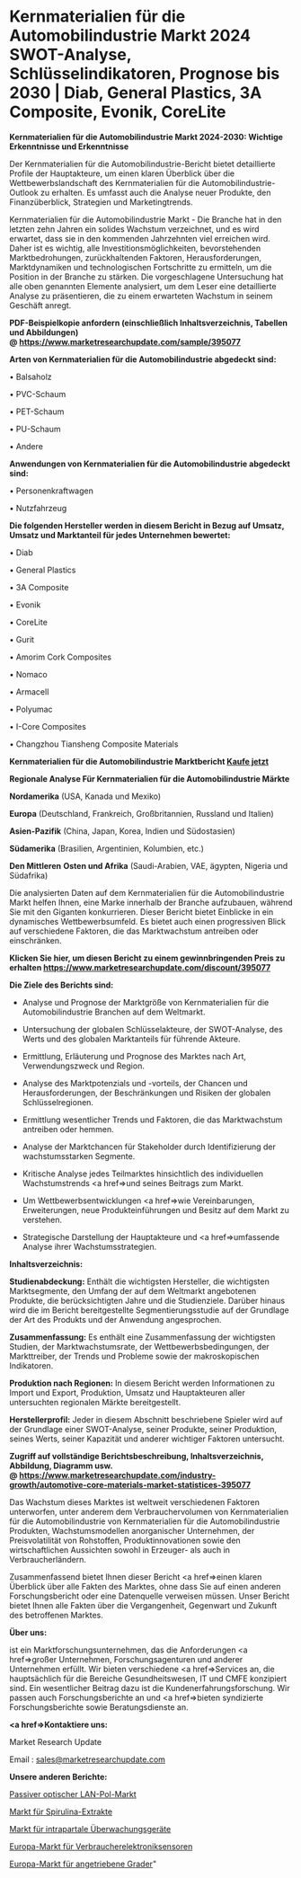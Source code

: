 # Kernmaterialien für die Automobilindustrie Markt 2024 SWOT-Analyse, Schlüsselindikatoren, Prognose bis 2030 | Diab, General Plastics, 3A Composite, Evonik, CoreLite

<strong>Kernmaterialien für die Automobilindustrie Markt 2024-2030: Wichtige Erkenntnisse und Erkenntnisse</strong>

Der Kernmaterialien für die Automobilindustrie-Bericht bietet detaillierte Profile der Hauptakteure, um einen klaren Überblick über die Wettbewerbslandschaft des Kernmaterialien für die Automobilindustrie-Outlook zu erhalten. Es umfasst auch die Analyse neuer Produkte, den Finanzüberblick, Strategien und Marketingtrends.

Kernmaterialien für die Automobilindustrie Markt - Die Branche hat in den letzten zehn Jahren ein solides Wachstum verzeichnet, und es wird erwartet, dass sie in den kommenden Jahrzehnten viel erreichen wird. Daher ist es wichtig, alle Investitionsmöglichkeiten, bevorstehenden Marktbedrohungen, zurückhaltenden Faktoren, Herausforderungen, Marktdynamiken und technologischen Fortschritte zu ermitteln, um die Position in der Branche zu stärken. Die vorgeschlagene Untersuchung hat alle oben genannten Elemente analysiert, um dem Leser eine detaillierte Analyse zu präsentieren, die zu einem erwarteten Wachstum in seinem Geschäft anregt.

<strong><b>PDF-Beispielkopie anfordern (einschließlich Inhaltsverzeichnis, Tabellen und Abbildungen) @ </b></strong><strong><a href=https://www.marketresearchupdate.com/sample/395077><strong>https://www.marketresearchupdate.com/sample/395077</u></a></strong></strong>

<strong>Arten von Kernmaterialien für die Automobilindustrie abgedeckt sind:</strong>

• Balsaholz

• PVC-Schaum

• PET-Schaum

• PU-Schaum

• Andere

<strong>Anwendungen von Kernmaterialien für die Automobilindustrie abgedeckt sind:</strong>

• Personenkraftwagen

• Nutzfahrzeug

<strong>Die folgenden Hersteller werden in diesem Bericht in Bezug auf Umsatz, Umsatz und Marktanteil für jedes Unternehmen bewertet:</strong>

• Diab

• General Plastics

• 3A Composite

• Evonik

• CoreLite

• Gurit

• Amorim Cork Composites

• Nomaco

• Armacell

• Polyumac

• I-Core Composites

• Changzhou Tiansheng Composite Materials

<strong>Kernmaterialien für die Automobilindustrie Marktbericht <a href=https://www.marketresearchupdate.com/buynow/395077>Kaufe jetzt</a></strong>

<strong>Regionale Analyse Für Kernmaterialien für die Automobilindustrie Märkte</strong>

<strong>Nordamerika</strong> (USA, Kanada und Mexiko)

<strong>Europa</strong> (Deutschland, Frankreich, Großbritannien, Russland und Italien)

<strong>Asien-Pazifik</strong> (China, Japan, Korea, Indien und Südostasien)

<strong>Südamerika</strong> (Brasilien, Argentinien, Kolumbien, etc.)

<strong>Den Mittleren</strong> <strong>Osten und Afrika</strong> (Saudi-Arabien, VAE, ägypten, Nigeria und Südafrika)

Die analysierten Daten auf dem Kernmaterialien für die Automobilindustrie Markt helfen Ihnen, eine Marke innerhalb der Branche aufzubauen, während Sie mit den Giganten konkurrieren. Dieser Bericht bietet Einblicke in ein dynamisches Wettbewerbsumfeld. Es bietet auch einen progressiven Blick auf verschiedene Faktoren, die das Marktwachstum antreiben oder einschränken.

<strong>Klicken Sie hier, um diesen Bericht zu einem gewinnbringenden Preis zu erhalten
</strong><strong><a href=https://www.marketresearchupdate.com/discount/395077>https://www.marketresearchupdate.com/discount/395077</b></u></strong></a>

<strong>Die Ziele des Berichts sind:</strong>

- Analyse und Prognose der Marktgröße von Kernmaterialien für die Automobilindustrie Branchen auf dem Weltmarkt.

- Untersuchung der globalen Schlüsselakteure, der SWOT-Analyse, des Werts und des globalen Marktanteils für führende Akteure.

- Ermittlung, Erläuterung und Prognose des Marktes nach Art, Verwendungszweck und Region.

- Analyse des Marktpotenzials und -vorteils, der Chancen und Herausforderungen, der Beschränkungen und Risiken der globalen Schlüsselregionen.

- Ermittlung wesentlicher Trends und Faktoren, die das Marktwachstum antreiben oder hemmen.

- Analyse der Marktchancen für Stakeholder durch Identifizierung der wachstumsstarken Segmente.

- Kritische Analyse jedes Teilmarktes hinsichtlich des individuellen Wachstumstrends <a href=>und</a> seines Beitrags zum Markt.

- Um Wettbewerbsentwicklungen <a href=>wie</a> Vereinbarungen, Erweiterungen, neue Produkteinführungen und Besitz auf dem Markt zu verstehen.

- Strategische Darstellung der Hauptakteure und <a href=>umfas</a>sende Analyse ihrer Wachstumsstrategien.

<strong>Inhaltsverzeichnis:</strong>

<strong>Studienabdeckung:</strong> Enthält die wichtigsten Hersteller, die wichtigsten Marktsegmente, den Umfang der auf dem Weltmarkt angebotenen Produkte, die berücksichtigten Jahre und die Studienziele. Darüber hinaus wird die im Bericht bereitgestellte Segmentierungsstudie auf der Grundlage der Art des Produkts und der Anwendung angesprochen.

<strong>Zusammenfassung:</strong> Es enthält eine Zusammenfassung der wichtigsten Studien, der Marktwachstumsrate, der Wettbewerbsbedingungen, der Markttreiber, der Trends und Probleme sowie der makroskopischen Indikatoren.

<strong>Produktion nach Regionen:</strong> In diesem Bericht werden Informationen zu Import und Export, Produktion, Umsatz und Hauptakteuren aller untersuchten regionalen Märkte bereitgestellt.

<strong>Herstellerprofil:</strong> Jeder in diesem Abschnitt beschriebene Spieler wird auf der Grundlage einer SWOT-Analyse, seiner Produkte, seiner Produktion, seines Werts, seiner Kapazität und anderer wichtiger Faktoren untersucht.

<strong><b>Zugriff auf vollständige Berichtsbeschreibung, Inhaltsverzeichnis, Abbildung, Diagramm usw. @ </b></strong><strong><a href=https://www.marketresearchupdate.com/industry-growth/automotive-core-materials-market-statistices-395077>https://www.marketresearchupdate.com/industry-growth/automotive-core-materials-market-statistices-395077</a></strong>

Das Wachstum dieses Marktes ist weltweit verschiedenen Faktoren unterworfen, unter anderem dem Verbrauchervolumen von Kernmaterialien für die Automobilindustrie von Kernmaterialien für die Automobilindustrie Produkten, Wachstumsmodellen anorganischer Unternehmen, der Preisvolatilität von Rohstoffen, Produktinnovationen sowie den wirtschaftlichen Aussichten sowohl in Erzeuger- als auch in Verbraucherländern.

Zusammenfassend bietet Ihnen dieser Bericht <a href=>einen</a> klaren Überblick über alle Fakten des Marktes, ohne dass Sie auf einen anderen Forschungsbericht oder eine Datenquelle verweisen müssen. Unser Bericht bietet Ihnen alle Fakten über die Vergangenheit, Gegenwart und Zukunft des betroffenen Marktes.

<strong>Über uns:</strong>

 ist ein Marktforschungsunternehmen, das die Anforderungen <a href=>großer</a> Unternehmen, Forschungsagenturen und anderer Unternehmen erfüllt. Wir bieten verschiedene <a href=>Services</a> an, die hauptsächlich für die Bereiche Gesundheitswesen, IT und CMFE konzipiert sind. Ein wesentlicher Beitrag dazu ist die Kundenerfahrungsforschung. Wir passen auch Forschungsberichte an und <a href=>bieten</a> syndizierte Forschungsberichte sowie Beratungsdienste an.

<strong><a href=>Kontaktiere uns:</a></strong>

Market Research Update

Email : sales@marketresearchupdate.com

<strong>Unsere anderen Berichte:</strong>

<a href=https://www.linkedin.com/pulse/passive-optical-lan-pol-market-2023-size-growth-trends>Passiver optischer LAN-Pol-Markt</a>

<a href=https://www.linkedin.com/pulse/spirulina-extract-market-witness-huge>Markt für Spirulina-Extrakte</a>

<a href=https://www.linkedin.com/pulse/intrapartum-monitoring-devices-market-size-2f>Markt für intrapartale Überwachungsgeräte</a>

<a href=https://www.linkedin.com/pulse/europe-consumer-electronic-sensors-market-size-2023-top>Europa-Markt für Verbraucherelektroniksensoren</a>

<a href=https://www.linkedin.com/pulse/europe-propelled-grader-market-2030-industry>Europa-Markt für angetriebene Grader</a>"
